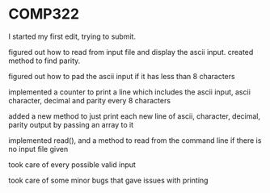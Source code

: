 # COMP322
I started my first edit, trying to submit.

figured out how to read from input file and display the ascii input.
created method to find parity.

figured out how to pad the ascii input if it has less than 8 characters

implemented a counter to print a line which includes the ascii input, ascii character, decimal and parity every 8 characters

added a new method to just print each new line of ascii, character, decimal, parity output by passing an array to it

implemented read(), and a method to read from the command line if there is no input file given

took care of every possible valid input

took care of some minor bugs that gave issues with printing
